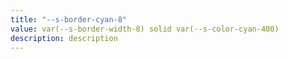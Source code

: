 ```yaml
---
title: "--s-border-cyan-8"
value: var(--s-border-width-8) solid var(--s-color-cyan-400)
description: description
---
```

